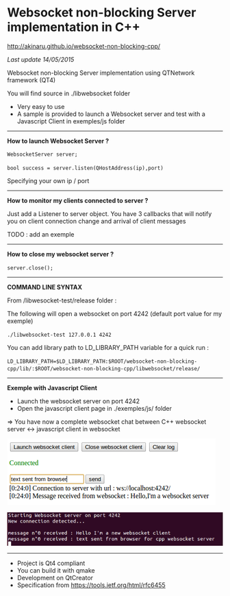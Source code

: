 # Websocket non-blocking Server implementation in C++ #

http://akinaru.github.io/websocket-non-blocking-cpp/

<i>Last update 14/05/2015</i>

Websocket non-blocking Server implementation using QTNetwork framework (QT4)

You will find source in ./libwebsocket folder

* Very easy to use
* A sample is provided to launch a Websocket server and test with a Javascript Client in exemples/js folder

<hr/>

<b>How to launch Websocket Server ?</b>

```
WebsocketServer server;

bool success = server.listen(QHostAddress(ip),port)
```

Specifying your own ip / port

<hr/>

<b>How to monitor my clients connected to server ?</b>

Just add a Listener to server object. You have 3 callbacks that will notify you on client connection change and arrival of client messages

TODO : add an exemple

<hr/>

<b>How to close my websocket server ?</b>

``server.close();``

<hr/>

<b>COMMAND LINE SYNTAX</b> 

From /libwesocket-test/release folder : 

The following will open a websocket on port 4242 (default port value for my exemple)

``./libwebsocket-test 127.0.0.1 4242``

You can add library path to LD_LIBRARY_PATH variable for a quick run :

``LD_LIBRARY_PATH=$LD_LIBRARY_PATH:$ROOT/websocket-non-blocking-cpp/lib/:$ROOT/websocket-non-blocking-cpp/libwebsocket/release/``

<hr/>

<b>Exemple with Javascript Client</b>

* Launch the websocket server on port 4242
* Open the javascript client page in ./exemples/js/ folder

=> You have now a complete websocket chat between C++ websocket server <-> javascript client in websocket 

![alt tag](exemples/readme_images/clientSide.png)


![alt tag](exemples/readme_images/serverSide.png)
<hr/>

* Project is Qt4 compliant
* You can build it with qmake
* Development on QtCreator
* Specification from https://tools.ietf.org/html/rfc6455
